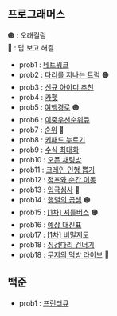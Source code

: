 ## 프로그래머스 
🟠 : 오래걸림 <br>
🔴 : 답 보고 해결 
- prob1 : [네트워크](https://github.com/zz9z9/algorithm-practice/tree/master/src/programmers/prob1)
- prob2 : [다리를 지나는 트럭](https://github.com/zz9z9/algorithm-practice/tree/master/src/programmers/prob2) 🟠 
- prob3 : [신규 아이디 추천](https://github.com/zz9z9/algorithm-practice/tree/master/src/programmers/prob3)
- prob4 : [카펫](https://github.com/zz9z9/algorithm-practice/tree/master/src/programmers/prob4)
- prob5 : [여행경로](https://github.com/zz9z9/algorithm-practice/tree/master/src/programmers/prob5) 🟠 
- prob6 : [이중우선순위큐](https://github.com/zz9z9/algorithm-practice/tree/master/src/programmers/prob6)
- prob7 : [순위](https://github.com/zz9z9/algorithm-practice/tree/master/src/programmers/prob7) 🔴 
- prob8 : [키패드 누르기](https://github.com/zz9z9/algorithm-practice/tree/master/src/programmers/prob8)
- prob9 : [수식 최대화](https://github.com/zz9z9/algorithm-practice/tree/master/src/programmers/prob9)
- prob10 : [오픈 채팅방](https://github.com/zz9z9/algorithm-practice/tree/master/src/programmers/prob10)
- prob11 : [크레인 인형 뽑기](https://github.com/zz9z9/algorithm-practice/tree/master/src/programmers/prob11)
- prob12 : [점프와 순간 이동](https://github.com/zz9z9/algorithm-practice/tree/master/src/programmers/prob12)
- prob13 : [입국심사](https://github.com/zz9z9/algorithm-practice/tree/master/src/programmers/prob13) 🔴  
- prob14 : [행렬의 곱셈](https://github.com/zz9z9/algorithm-practice/tree/master/src/programmers/prob14) 🟠
- prob15 : [[1차] 셔틀버스](https://github.com/zz9z9/algorithm-practice/tree/master/src/programmers/prob15) 🟠  
- prob16 : [예상 대진표](https://github.com/zz9z9/algorithm-practice/tree/master/src/programmers/prob16)
- prob17 : [[1차] 비밀지도](https://github.com/zz9z9/algorithm-practice/tree/master/src/programmers/prob17)
- prob18 : [징검다리 건너기](https://github.com/zz9z9/algorithm-practice/tree/master/src/programmers/prob18)
- prob18 : [무지의 먹방 라이브](https://github.com/zz9z9/algorithm-practice/tree/master/src/programmers/prob19) 🔴

## 백준
- prob1 : [프린터큐](https://www.acmicpc.net/problem/1966)